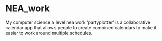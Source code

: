 # NEA_work
My computer science a level nea work
'partyplotter' is a collaborative calendar app that allows people to create combined calendars to make it easier to work around multiple schedules.
